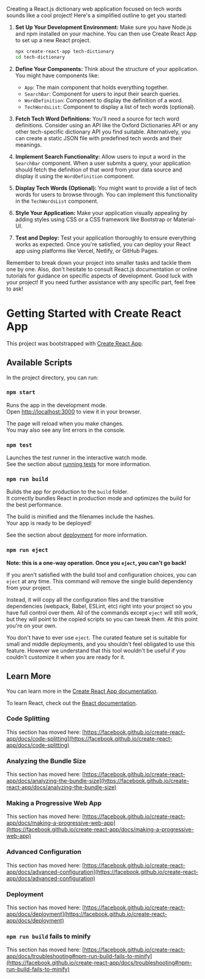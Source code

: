 Creating a React.js dictionary web application focused on tech words sounds like a cool project! Here's a simplified outline to get you started:

1. **Set Up Your Development Environment:**
   Make sure you have Node.js and npm installed on your machine. You can then use Create React App to set up a new React project.

   ```bash
   npx create-react-app tech-dictionary
   cd tech-dictionary
   ```

2. **Define Your Components:**
   Think about the structure of your application. You might have components like:
   - `App`: The main component that holds everything together.
   - `SearchBar`: Component for users to input their search queries.
   - `WordDefinition`: Component to display the definition of a word.
   - `TechWordsList`: Component to display a list of tech words (optional).

3. **Fetch Tech Word Definitions:**
   You'll need a source for tech word definitions. Consider using an API like the Oxford Dictionaries API or any other tech-specific dictionary API you find suitable. Alternatively, you can create a static JSON file with predefined tech words and their meanings.

4. **Implement Search Functionality:**
   Allow users to input a word in the `SearchBar` component. When a user submits a query, your application should fetch the definition of that word from your data source and display it using the `WordDefinition` component.

5. **Display Tech Words (Optional):**
   You might want to provide a list of tech words for users to browse through. You can implement this functionality in the `TechWordsList` component.

6. **Style Your Application:**
   Make your application visually appealing by adding styles using CSS or a CSS framework like Bootstrap or Material-UI.

7. **Test and Deploy:**
   Test your application thoroughly to ensure everything works as expected. Once you're satisfied, you can deploy your React app using platforms like Vercel, Netlify, or GitHub Pages.

Remember to break down your project into smaller tasks and tackle them one by one. Also, don't hesitate to consult React.js documentation or online tutorials for guidance on specific aspects of development. Good luck with your project! If you need further assistance with any specific part, feel free to ask!
# Getting Started with Create React App

This project was bootstrapped with [Create React App](https://github.com/facebook/create-react-app).

## Available Scripts

In the project directory, you can run:

### `npm start`

Runs the app in the development mode.\
Open [http://localhost:3000](http://localhost:3000) to view it in your browser.

The page will reload when you make changes.\
You may also see any lint errors in the console.

### `npm test`

Launches the test runner in the interactive watch mode.\
See the section about [running tests](https://facebook.github.io/create-react-app/docs/running-tests) for more information.

### `npm run build`

Builds the app for production to the `build` folder.\
It correctly bundles React in production mode and optimizes the build for the best performance.

The build is minified and the filenames include the hashes.\
Your app is ready to be deployed!

See the section about [deployment](https://facebook.github.io/create-react-app/docs/deployment) for more information.

### `npm run eject`

**Note: this is a one-way operation. Once you `eject`, you can't go back!**

If you aren't satisfied with the build tool and configuration choices, you can `eject` at any time. This command will remove the single build dependency from your project.

Instead, it will copy all the configuration files and the transitive dependencies (webpack, Babel, ESLint, etc) right into your project so you have full control over them. All of the commands except `eject` will still work, but they will point to the copied scripts so you can tweak them. At this point you're on your own.

You don't have to ever use `eject`. The curated feature set is suitable for small and middle deployments, and you shouldn't feel obligated to use this feature. However we understand that this tool wouldn't be useful if you couldn't customize it when you are ready for it.

## Learn More

You can learn more in the [Create React App documentation](https://facebook.github.io/create-react-app/docs/getting-started).

To learn React, check out the [React documentation](https://reactjs.org/).

### Code Splitting

This section has moved here: [https://facebook.github.io/create-react-app/docs/code-splitting](https://facebook.github.io/create-react-app/docs/code-splitting)

### Analyzing the Bundle Size

This section has moved here: [https://facebook.github.io/create-react-app/docs/analyzing-the-bundle-size](https://facebook.github.io/create-react-app/docs/analyzing-the-bundle-size)

### Making a Progressive Web App

This section has moved here: [https://facebook.github.io/create-react-app/docs/making-a-progressive-web-app](https://facebook.github.io/create-react-app/docs/making-a-progressive-web-app)

### Advanced Configuration

This section has moved here: [https://facebook.github.io/create-react-app/docs/advanced-configuration](https://facebook.github.io/create-react-app/docs/advanced-configuration)

### Deployment

This section has moved here: [https://facebook.github.io/create-react-app/docs/deployment](https://facebook.github.io/create-react-app/docs/deployment)

### `npm run build` fails to minify

This section has moved here: [https://facebook.github.io/create-react-app/docs/troubleshooting#npm-run-build-fails-to-minify](https://facebook.github.io/create-react-app/docs/troubleshooting#npm-run-build-fails-to-minify)
